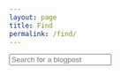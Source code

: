 ```yaml
---
layout: page
title: Find
permalink: /find/
---
```


<div id="search-container">
    <input type="text" id="search-input" placeholder="Search for a blogpost">
    <ul id="results-container"></ul>
</div>

<script src="{{ site.baseurl }}/assets/simple-jekyll-search.min.js" type="text/javascript"></script>

<script>
    SimpleJekyllSearch({
    searchInput: document.getElementById('search-input'),
    resultsContainer: document.getElementById('results-container'),
    searchResultTemplate: '<div style="text-align: left !important;"><a href="{url}"><h1 style="text-align:left !important;">{title}</h1></a><span style="text-align:left !important;">{date}</span></div>',
    json: '{{ site.baseurl }}/search.json'
    });
</script>
